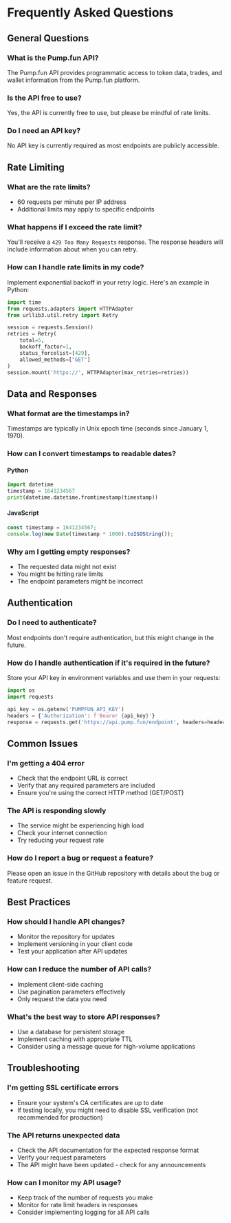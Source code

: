 # Frequently Asked Questions

## General Questions

### What is the Pump.fun API?
The Pump.fun API provides programmatic access to token data, trades, and wallet information from the Pump.fun platform.

### Is the API free to use?
Yes, the API is currently free to use, but please be mindful of rate limits.

### Do I need an API key?
No API key is currently required as most endpoints are publicly accessible.

## Rate Limiting

### What are the rate limits?
- 60 requests per minute per IP address
- Additional limits may apply to specific endpoints

### What happens if I exceed the rate limit?
You'll receive a `429 Too Many Requests` response. The response headers will include information about when you can retry.

### How can I handle rate limits in my code?
Implement exponential backoff in your retry logic. Here's an example in Python:

```python
import time
from requests.adapters import HTTPAdapter
from urllib3.util.retry import Retry

session = requests.Session()
retries = Retry(
    total=5,
    backoff_factor=1,
    status_forcelist=[429],
    allowed_methods=["GET"]
)
session.mount('https://', HTTPAdapter(max_retries=retries))
```

## Data and Responses

### What format are the timestamps in?
Timestamps are typically in Unix epoch time (seconds since January 1, 1970).

### How can I convert timestamps to readable dates?

#### Python
```python
import datetime
timestamp = 1641234567
print(datetime.datetime.fromtimestamp(timestamp))
```

#### JavaScript
```javascript
const timestamp = 1641234567;
console.log(new Date(timestamp * 1000).toISOString());
```

### Why am I getting empty responses?
- The requested data might not exist
- You might be hitting rate limits
- The endpoint parameters might be incorrect

## Authentication

### Do I need to authenticate?
Most endpoints don't require authentication, but this might change in the future.

### How do I handle authentication if it's required in the future?
Store your API key in environment variables and use them in your requests:

```python
import os
import requests

api_key = os.getenv('PUMPFUN_API_KEY')
headers = {'Authorization': f'Bearer {api_key}'}
response = requests.get('https://api.pump.fun/endpoint', headers=headers)
```

## Common Issues

### I'm getting a 404 error
- Check that the endpoint URL is correct
- Verify that any required parameters are included
- Ensure you're using the correct HTTP method (GET/POST)

### The API is responding slowly
- The service might be experiencing high load
- Check your internet connection
- Try reducing your request rate

### How do I report a bug or request a feature?
Please open an issue in the GitHub repository with details about the bug or feature request.

## Best Practices

### How should I handle API changes?
- Monitor the repository for updates
- Implement versioning in your client code
- Test your application after API updates

### How can I reduce the number of API calls?
- Implement client-side caching
- Use pagination parameters effectively
- Only request the data you need

### What's the best way to store API responses?
- Use a database for persistent storage
- Implement caching with appropriate TTL
- Consider using a message queue for high-volume applications

## Troubleshooting

### I'm getting SSL certificate errors
- Ensure your system's CA certificates are up to date
- If testing locally, you might need to disable SSL verification (not recommended for production)

### The API returns unexpected data
- Check the API documentation for the expected response format
- Verify your request parameters
- The API might have been updated - check for any announcements

### How can I monitor my API usage?
- Keep track of the number of requests you make
- Monitor for rate limit headers in responses
- Consider implementing logging for all API calls
